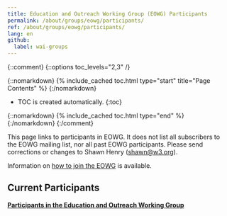```yaml
---
title: Education and Outreach Working Group (EOWG) Participants
permalink: /about/groups/eowg/participants/
ref: /about/groups/eowg/participants/
lang: en
github:
  label: wai-groups
---
```


{::comment}
{::options toc_levels="2,3" /}

{::nomarkdown}
{% include_cached toc.html type="start" title="Page Contents" %}
{:/nomarkdown}

-   TOC is created automatically.
{:toc}

{::nomarkdown}
{% include_cached toc.html type="end" %}
{:/nomarkdown}
{:/comment}

This page links to participants in EOWG. It does not list all subscribers to the EOWG mailing list, nor all past EOWG participants. Please send corrections or changes to Shawn Henry (shawn@w3.org).

Information on [how to join the EOWG](/about/groups/eowg/participate/) is available.

## Current Participants

**[Participants in the Education and Outreach Working Group](https://www.w3.org/2000/09/dbwg/details?group=35532&public=1)**
